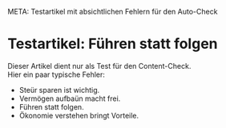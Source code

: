 META: Testartikel mit absichtlichen Fehlern für den Auto-Check

# Testartikel: Führen statt folgen

Dieser Artikel dient nur als Test für den Content-Check.  
Hier ein paar typische Fehler:

- Steür sparen ist wichtig.  
- Vermögen aufbaün macht frei.  
- Führen statt folgen.  
- Ökonomie verstehen bringt Vorteile.  
